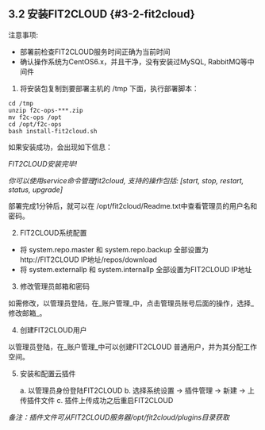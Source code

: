 ## **3.2 安装FIT2CLOUD** {#3-2-fit2cloud}

注意事项:

*   部署前检查FIT2CLOUD服务时间正确为当前时间
*   确认操作系统为CentOS6.x，并且干净，没有安装过MySQL, RabbitMQ等中间件

1) 将安装包复制到要部署主机的 /tmp 下面，执行部署脚本：

```
cd /tmp
unzip f2c-ops-***.zip
mv f2c-ops /opt
cd /opt/f2c-ops
bash install-fit2cloud.sh
```

如果安装成功，会出现如下信息：

_FIT2CLOUD安装完毕!_

_你可以使用service命令管理fit2cloud, 支持的操作包括: [start, stop, restart, status, upgrade]_

部署完成1分钟后，就可以在 /opt/fit2cloud/Readme.txt中查看管理员的用户名和密码。

2) FIT2CLOUD系统配置

*   将 system.repo.master 和 system.repo.backup 全部设置为http://FIT2CLOUD IP地址/repos/download
*   将 system.externallp 和 system.internalIp 全部设置为FIT2CLOUD IP地址

3) 修改管理员邮箱和密码

如需修改，以管理员登陆，在_账户管理_中，点击管理员账号后面的操作，选择_修改邮箱_。

4) 创建FIT2CLOUD用户

以管理员登陆，在_账户管理_中可以创建FIT2CLOUD 普通用户，并为其分配工作空间。

5) 安装和配置云插件

    a. 以管理员身份登陆FIT2CLOUD
    b. 选择系统设置 -&gt; 插件管理 -&gt; 新建 -&gt; 上传插件文件
    c. 插件上传成功之后重启FIT2CLOUD

_备注：插件文件可从FIT2CLOUD服务器/opt/fit2cloud/plugins目录获取_
